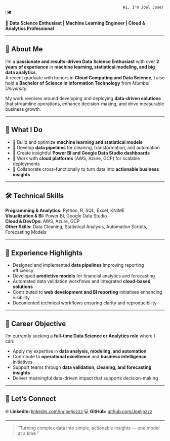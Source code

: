                                                         Hi, I'm Joel Jose!👋🕊️

🎯 **Data Science Enthusiast | Machine Learning Engineer | Cloud & Analytics Professional**  

---

## 🚀 About Me  

I’m a **passionate and results-driven Data Science Enthusiast** with over **2 years of experience** in **machine learning, statistical modeling, and big data analytics**.  
A recent graduate with honors in **Cloud Computing and Data Science**, I also hold a **Bachelor of Science in Information Technology** from *Mumbai University*.

My work revolves around developing and deploying **data-driven solutions** that streamline operations, enhance decision-making, and drive measurable business growth.  

---

## 🧠 What I Do  

- 🔹 Build and optimize **machine learning and statistical models**  
- 🔹 Develop **data pipelines** for cleaning, transformation, and automation  
- 🔹 Create insightful **Power BI and Google Data Studio dashboards**  
- 🔹 Work with **cloud platforms** (AWS, Azure, GCP) for scalable deployments  
- 🔹 Collaborate cross-functionally to turn data into **actionable business insights**  

---

## 🛠️ Technical Skills  

**Programming & Analytics:** Python, R, SQL, Excel, KNIME  
**Visualization & BI:** Power BI, Google Data Studio  
**Cloud & DevOps:** AWS, Azure, GCP  
**Other Skills:** Data Cleaning, Statistical Analysis, Automation Scripts, Forecasting Models  

---

## 💼 Experience Highlights  

- Designed and implemented **data pipelines** improving reporting efficiency  
- Developed **predictive models** for financial analytics and forecasting  
- Automated data validation workflows and integrated **cloud-based solutions**  
- Contributed to **web development and BI reporting** initiatives enhancing visibility  
- Documented technical workflows ensuring clarity and reproducibility  

---

## 🎯 Career Objective  

I’m currently seeking a **full-time Data Science or Analytics role** where I can:  
- Apply my expertise in **data analysis, modeling, and automation**  
- Contribute to **operational excellence** and **business intelligence** initiatives  
- Support teams through **data validation, cleaning, and forecasting insights**  
- Deliver meaningful data-driven impact that supports decision-making  

---

## 🤝 Let’s Connect  
🌐 **LinkedIn:** [linkedin.com/in/joeljozzz](https://www.linkedin.com/in/joel-jose-878a071a9/)
💻 **GitHub:** [github.com/Joeljozzz](https://github.com/Joeljozzz)  

---

> “Turning complex data into simple, actionable insights — one model at a time.”  

